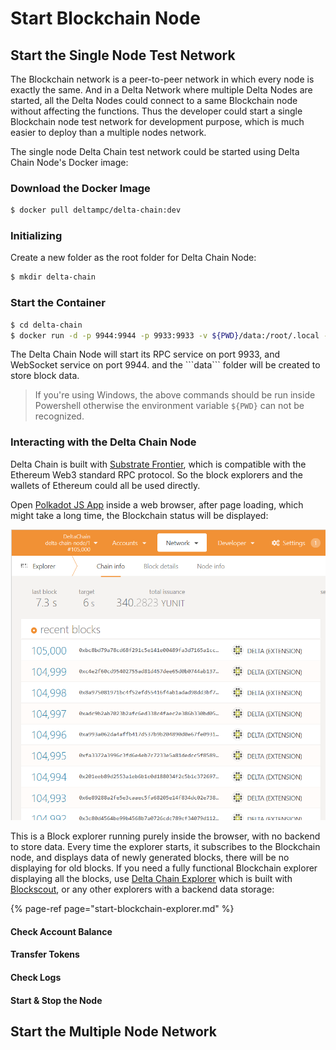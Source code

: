 # Start Blockchain Node

## Start the Single Node Test Network

The Blockchain network is a peer-to-peer network in which every node is exactly the same. And in a Delta Network where multiple Delta Nodes are started, all the Delta Nodes could connect to a same Blockchain node without affecting the functions. Thus the developer could start a single Blockchain node test network for development purpose, which is much easier to deploy than a multiple nodes network.

The single node Delta Chain test network could be started using Delta Chain Node's Docker image:

### Download the Docker Image

```bash
$ docker pull deltampc/delta-chain:dev
```

### Initializing

Create a new folder as the root folder for Delta Chain Node:

```bash
$ mkdir delta-chain
```

### Start the Container

```bash
$ cd delta-chain
$ docker run -d -p 9944:9944 -p 9933:9933 -v ${PWD}/data:/root/.local --entrypoint ./node --name delta-chain deltampc/delta-chain:dev --dev --ws-external
```

The Delta Chain Node will start its RPC service on port 9933, and WebSocket service on port 9944. and the \`\`\`data\`\`\` folder will be created to store block data.

> If you're using Windows, the above commands should be run inside Powershell otherwise the environment variable `${PWD}` can not be recognized.

### Interacting with the Delta Chain Node

Delta Chain is built with [Substrate Frontier](https://github.com/paritytech/frontier), which is compatible with the Ethereum Web3 standard RPC protocol. So the block explorers and the wallets of Ethereum could all be used directly.

Open [Polkadot JS App](https://polkadot.js.org/apps/?rpc=ws%3A%2F%2F127.0.0.1%3A9944#/explorer) inside a web browser, after page loading, which might take a long time, the Blockchain status will be displayed:

![](../.gitbook/assets/670a9b0e687fee19bc0667a0d4a5e53.png)

This is a Block explorer running purely inside the browser, with no backend to store data. Every time the explorer starts, it subscribes to the Blockchain node, and displays data of newly generated blocks, there will be no displaying for old blocks. If you need a fully functional Blockchain explorer displaying all the blocks, use [Delta Chain Explorer](https://github.com/delta-mpc/delta-chain-explorer) which is built with [Blockscout](https://github.com/blockscout/blockscout), or any other explorers with a backend data storage:

{% page-ref page="start-blockchain-explorer.md" %}

#### Check Account Balance

#### Transfer Tokens

#### Check Logs

#### Start & Stop the Node



## Start the Multiple Node Network


